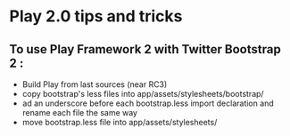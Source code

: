 # Play 2.0 tips and tricks


## To use Play Framework 2 with Twitter Bootstrap 2 :

* Build Play from last sources (near RC3)
* copy bootstrap's less files into app/assets/stylesheets/bootstrap/
* ad an underscore before each bootstrap.less import declaration and rename each file the same way
* move bootstrap.less file into app/assets/stylesheets/
